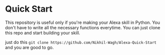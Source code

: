 # Quick Start

This repository is useful only if you're making your Alexa skill in Python.
You don't have to write all the necessary functions everytime. You can just clone this repo and start building your skill.

just do this `git clone https://github.com/Nikhil-Wagh/Alexa-Quick-Start` and you are good to go.